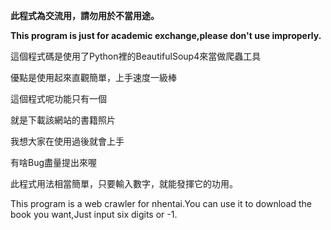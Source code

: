 **此程式為交流用，請勿用於不當用途。**

**This program is just for academic exchange,please don't use improperly.**

這個程式碼是使用了Python裡的BeautifulSoup4來當做爬蟲工具

優點是使用起來直觀簡單，上手速度一級棒

這個程式呢功能只有一個

就是下載該網站的書籍照片

我想大家在使用過後就會上手

有啥Bug盡量提出來喔

此程式用法相當簡單，只要輸入數字，就能發揮它的功用。




This program is a web crawler for nhentai.You can use it to download the book you want,Just input six digits or -1.

